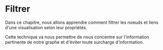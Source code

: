 # Filtrer

Dans ce chapitre, nous allons apprendre comment filtrer les noeuds et liens d'une visualisation selon leur propriétés.

Cette technique va nous permettre de nous concentre sur l'information pertinente de notre graphe et d'éviter toute surcharge d'information.



